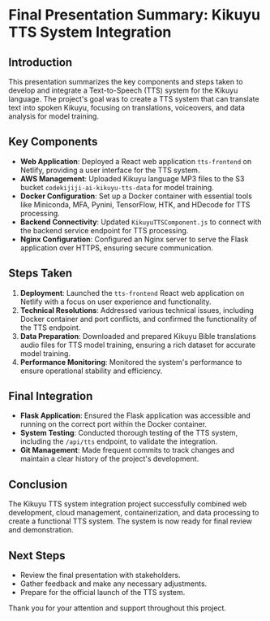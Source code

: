 # Final Presentation Summary: Kikuyu TTS System Integration

## Introduction
This presentation summarizes the key components and steps taken to develop and integrate a Text-to-Speech (TTS) system for the Kikuyu language. The project's goal was to create a TTS system that can translate text into spoken Kikuyu, focusing on translations, voiceovers, and data analysis for model training.

## Key Components
- **Web Application**: Deployed a React web application `tts-frontend` on Netlify, providing a user interface for the TTS system.
- **AWS Management**: Uploaded Kikuyu language MP3 files to the S3 bucket `codekijiji-ai-kikuyu-tts-data` for model training.
- **Docker Configuration**: Set up a Docker container with essential tools like Miniconda, MFA, Pynini, TensorFlow, HTK, and HDecode for TTS processing.
- **Backend Connectivity**: Updated `KikuyuTTSComponent.js` to connect with the backend service endpoint for TTS processing.
- **Nginx Configuration**: Configured an Nginx server to serve the Flask application over HTTPS, ensuring secure communication.

## Steps Taken
1. **Deployment**: Launched the `tts-frontend` React web application on Netlify with a focus on user experience and functionality.
2. **Technical Resolutions**: Addressed various technical issues, including Docker container and port conflicts, and confirmed the functionality of the TTS endpoint.
3. **Data Preparation**: Downloaded and prepared Kikuyu Bible translations audio files for TTS model training, ensuring a rich dataset for accurate model training.
4. **Performance Monitoring**: Monitored the system's performance to ensure operational stability and efficiency.

## Final Integration
- **Flask Application**: Ensured the Flask application was accessible and running on the correct port within the Docker container.
- **System Testing**: Conducted thorough testing of the TTS system, including the `/api/tts` endpoint, to validate the integration.
- **Git Management**: Made frequent commits to track changes and maintain a clear history of the project's development.

## Conclusion
The Kikuyu TTS system integration project successfully combined web development, cloud management, containerization, and data processing to create a functional TTS system. The system is now ready for final review and demonstration.

## Next Steps
- Review the final presentation with stakeholders.
- Gather feedback and make any necessary adjustments.
- Prepare for the official launch of the TTS system.

Thank you for your attention and support throughout this project.
